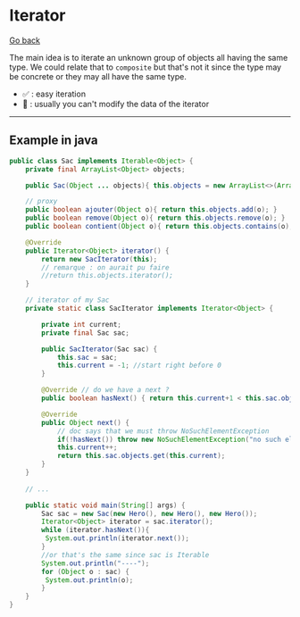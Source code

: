 # Iterator

[Go back](..)

The main idea is to iterate an unknown group of objects
all having the same type. We could relate that to
``composite`` but that's not it since the type
may be concrete or they may all have the same type.

* ✅ : easy iteration
* 🚫 : usually you can't modify the data of the iterator

<hr class="sl">

## Example in java

```java
public class Sac implements Iterable<Object> {
    private final ArrayList<Object> objects;

    public Sac(Object ... objects){ this.objects = new ArrayList<>(Arrays.asList(objects)); }

    // proxy
    public boolean ajouter(Object o){ return this.objects.add(o); }
    public boolean remove(Object o){ return this.objects.remove(o); }
    public boolean contient(Object o){ return this.objects.contains(o); }

    @Override
    public Iterator<Object> iterator() {
        return new SacIterator(this);
        // remarque : on aurait pu faire
        //return this.objects.iterator();
    }

    // iterator of my Sac
    private static class SacIterator implements Iterator<Object> {

        private int current;
        private final Sac sac;

        public SacIterator(Sac sac) {
            this.sac = sac;
            this.current = -1; //start right before 0
        }

        @Override // do we have a next ?
        public boolean hasNext() { return this.current+1 < this.sac.objects.size(); }

        @Override
        public Object next() {
            // doc says that we must throw NoSuchElementException
            if(!hasNext()) throw new NoSuchElementException("no such elements");
            this.current++;
            return this.sac.objects.get(this.current);
        }
    }
    
    // ...

    public static void main(String[] args) {
        Sac sac = new Sac(new Hero(), new Hero(), new Hero());
        Iterator<Object> iterator = sac.iterator();
        while (iterator.hasNext()){
         System.out.println(iterator.next());
        }
        //or that's the same since sac is Iterable
        System.out.println("----");
        for (Object o : sac) {
         System.out.println(o);
        }
    }
}
```